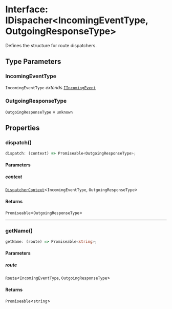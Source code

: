 # Interface: IDispacher\<IncomingEventType, OutgoingResponseType\>

Defines the structure for route dispatchers.

## Type Parameters

### IncomingEventType

`IncomingEventType` *extends* [`IIncomingEvent`](IIncomingEvent.md)

### OutgoingResponseType

`OutgoingResponseType` = `unknown`

## Properties

### dispatch()

```ts
dispatch: (context) => Promiseable<OutgoingResponseType>;
```

#### Parameters

##### context

[`DispatcherContext`](DispatcherContext.md)\<`IncomingEventType`, `OutgoingResponseType`\>

#### Returns

`Promiseable`\<`OutgoingResponseType`\>

***

### getName()

```ts
getName: (route) => Promiseable<string>;
```

#### Parameters

##### route

[`Route`](../../Route/classes/Route.md)\<`IncomingEventType`, `OutgoingResponseType`\>

#### Returns

`Promiseable`\<`string`\>

